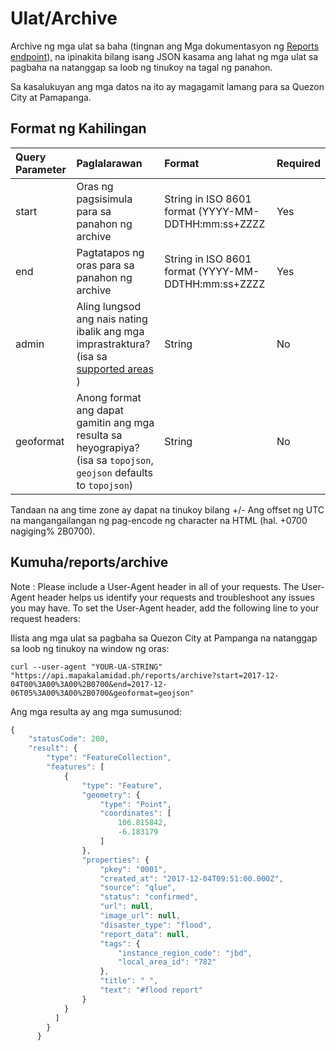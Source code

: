 # Ulat/Archive

Archive ng mga ulat sa baha \(tingnan ang Mga dokumentasyon ng  [Reports endpoint](reports.md)\), na ipinakita bilang isang JSON kasama ang lahat ng mga ulat sa pagbaha na natanggap sa loob ng tinukoy na tagal ng panahon.

Sa kasalukuyan ang mga datos na ito ay magagamit lamang para sa Quezon City at Pamapanga.

## Format ng Kahilingan

| Query Parameter | Paglalarawan | Format | Required |
| :--- | :--- | :--- | :--- |
| start | Oras ng pagsisimula para sa panahon ng archive | String in ISO 8601 format \(YYYY-MM-DDTHH:mm:ss+ZZZZ | Yes |
| end | Pagtatapos ng oras para sa panahon ng archive | String in ISO 8601 format \(YYYY-MM-DDTHH:mm:ss+ZZZZ | Yes |
| admin | Aling lungsod ang nais nating ibalik ang mga imprastraktura? \(isa sa [supported areas](../general/supported-area.md) ) | String | No |
| geoformat | Anong format ang dapat gamitin ang mga resulta sa heyograpiya? \(isa sa `topojson`, `geojson` defaults to `topojson`\) | String | No |

Tandaan na ang time zone ay dapat na tinukoy bilang +/- Ang offset ng UTC na mangangailangan ng pag-encode ng character na HTML \(hal. +0700 nagiging% 2B0700\).

## Kumuha/reports/archive

Note : Please include a User-Agent header in all of your requests. The User-Agent header helps us identify your requests and troubleshoot any issues you may have. To set the User-Agent header, add the following line to your request headers:

Ilista ang mga ulat sa pagbaha sa Quezon City at Pampanga na natanggap sa loob ng tinukoy na window ng oras:

```text
curl --user-agent "YOUR-UA-STRING" "https://api.mapakalamidad.ph/reports/archive?start=2017-12-04T00%3A00%3A00%2B0700&end=2017-12-06T05%3A00%3A00%2B0700&geoformat=geojson"
```

Ang mga resulta ay ang mga sumusunod:

```javascript
{
    "statusCode": 200,
    "result": {
        "type": "FeatureCollection",
        "features": [
            {
                "type": "Feature",
                "geometry": {
                    "type": "Point",
                    "coordinates": [
                        106.815842,
                        -6.183179
                    ]
                },
                "properties": {
                    "pkey": "0001",
                    "created_at": "2017-12-04T09:51:00.000Z",
                    "source": "qlue",
                    "status": "confirmed",
                    "url": null,
                    "image_url": null,
                    "disaster_type": "flood",
                    "report_data": null,
                    "tags": {
                        "instance_region_code": "jbd",
                        "local_area_id": "782"
                    },
                    "title": " ",
                    "text": "#flood report"
                }
            }
          ]
        }
      }
```

